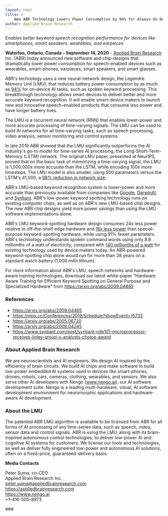 ```yaml
---
layout: news
title: >
    New ABR Technology Lowers Power Consumption by 94% for Always-On Devices
author: Applied Brain Research
---
```


*Enables better keyword speech recognition performance for devices
like smartphones, smart speakers, wearables, and earpieces*

**Waterloo, Ontario, Canada – September 14, 2020** -
[Applied Brain Research](http://www.appliedbrainresearch.com/)
Inc. (ABR) today announced new software and chip-designs that
dramatically lower power consumption for speech-enabled devices such
as wearables, smart-phones, earpieces, smart speakers, and smart
glasses.

ABR's technology uses a new neural-network design, the Legendre Memory
Unit (LMU), that reduces battery power consumption by as much as
[94%](https://arxiv.org/abs/2009.04465) for on-device AI tasks, such
as spoken keyword processing. This breakthrough technology allows
smart devices to deliver better and more accurate keyword
recognition. It will enable smart-device makers to launch new and
innovative speech-enabled products that consume less power and have
longer battery lives.

The LMU is a recurrent neural network (RNN) that enables lower-power
and more accurate processing of time-varying signals.  The LMU can be
used to build AI networks for all time-varying tasks, such as speech
processing, video analysis, sensor monitoring and control systems.

In late 2019 ABR showed that the LMU significantly outperforms the AI
industry's go-to model for time-series AI processing, the
Long-Short-Term-Memory (LSTM) network.  The original LMU paper,
presented at NeurIPS, proved that on the basic task of memorizing a
time-varying signal, the LMU is 1,000,000x more accurate than the
LSTM, while encoding 100x more timesteps. The LMU model is also
smaller, using 500 parameters versus the LSTM's 41,000, a [98%
reduction in network
size](https://nips.cc/Conferences/2019/Schedule?showEvent=15733).

ABR's LMU-based keyword recognition system is lower-power and more
accurate than previously available from companies like
[Google](https://arxiv.org/abs/2005.06720),
[DarwinAI](https://arxiv.org/abs/2008.04245), and
[Syntiant](https://www.syntiant.com/post/syntiant-ndp101-microprocessor-receives-linley-group-s-analysts-choice-award). ABR's
low-power keyword spotting technology runs on existing computer chips,
as well as on ABR's new LMU-based chip designs. The new ABR chip
designs yield more power savings than using the LMU software
implementations alone.

ABR's LMU keyword-spotting hardware design consumes 24x less power
relative to off-the-shelf edge hardware and [16x less
power](https://arxiv.org/abs/2009.04465) than special-purpose
keyword-spotting hardware, while using 91% fewer parameters. ABR's
technology understands spoken command words using only 8.8 millionths
of a watt of electricity, compared with [140 millionths of a
watt](https://arxiv.org/abs/2008.04245) for existing technology used
by device makers today. An ABR-powered keyword-spotting chip alone
would run for more than 38 years on a standard watch battery (1,000
mAh lithium).

For more information about ABR's LMU, speech networks and
hardware-aware training technologies, download our latest white-paper
"Hardware Aware Training for Efficient Keyword Spotting on General
Purpose and Specialized Hardware" from
<https://arxiv.org/abs/2009.04465>

### References

- <https://arxiv.org/abs/2009.04465>
- <https://nips.cc/Conferences/2019/Schedule?showEvent=15733>
- <https://arxiv.org/abs/2005.06720>
- <https://arxiv.org/abs/2008.04245>
- <https://www.syntiant.com/post/syntiant-ndp101-microprocessor-receives-linley-group-s-analysts-choice-award>

### About Applied Brain Research
We are neuroscientists and AI engineers. We design AI inspired by the
efficiency of brain circuits. We build AI chips and make software to
build low-power embedded AI systems used in devices like smart-phones,
drones, robots, cars, cameras, clothing, wearables, and sensors. We
also serve other AI developers with Nengo (www.nengo.ai), our AI
software development suite. Nengo is a leading multi-hardware, visual,
AI software development environment for neuromorphic applications and
hardware-aware AI development.

### About the LMU
The patented ABR LMU algorithm is available to be licensed from ABR
for all forms of AI processing of any time-series data, such as
speech, video, sensor data and control signals. ABR is using the LMU,
along with its brain-inspired autonomous control technologies, to
deliver low-power AI and cognitive AI systems for customers. We
license our tools and technologies, as well as deliver fully
engineered low-power and autonomous AI solutions, often on a
fixed-price, guaranteed-delivery basis.

**Media Contacts**

Peter Suma, co-CEO<br>
Applied Brain Research Inc.<br>
peter.suma@appliedbrainresearch.com<br>
<https://appliedbrainresearch.com><br>
<https://www.nengo.ai><br>
+1-416-505-8973

\#\#\#
